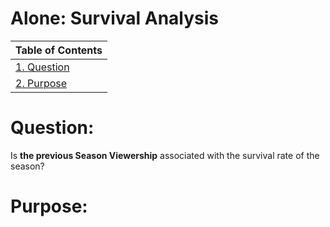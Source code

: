 # Alone: Survival Analysis

| Table of Contents    |
| ---------------------|  
| [1. Question](Question) |
| [2. Purpose](Purpose) |

# Question:
Is **the previous Season Viewership** associated with the survival rate of the season?

# Purpose:
